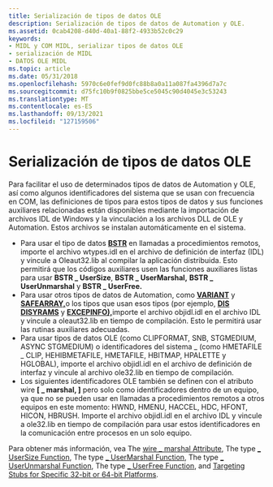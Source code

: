 ```yaml
---
title: Serialización de tipos de datos OLE
description: Serialización de tipos de datos de Automation y OLE.
ms.assetid: 0cab4208-d40d-40a1-88f2-4933b52c0c29
keywords:
- MIDL y COM MIDL, serializar tipos de datos OLE
- serialización de MIDL
- DATOS OLE MIDL
ms.topic: article
ms.date: 05/31/2018
ms.openlocfilehash: 5970c6e0fef9d0fc88b8a0a11a087fa4396d7a7c
ms.sourcegitcommit: d75fc10b9f0825bbe5ce5045c90d4045e3c53243
ms.translationtype: MT
ms.contentlocale: es-ES
ms.lasthandoff: 09/13/2021
ms.locfileid: "127159506"
---
```

# <a name="marshaling-ole-data-types"></a>Serialización de tipos de datos OLE

Para facilitar el uso de determinados tipos de datos de Automation y OLE, así como algunos identificadores del sistema que se usan con frecuencia en COM, las definiciones de tipos para estos tipos de datos y sus funciones auxiliares relacionadas están disponibles mediante la importación de archivos IDL de Windows y la vinculación a los archivos DLL de OLE y Automation. Estos archivos se instalan automáticamente en el sistema.

-   Para usar el tipo de datos [**BSTR**](/previous-versions/windows/desktop/automat/bstr) en llamadas a procedimientos remotos, importe el archivo wtypes.idl en el archivo de definición de interfaz (IDL) y vincule a Oleaut32.lib al compilar la aplicación distribuida. Esto permitirá que los códigos auxiliares usen las funciones auxiliares listas para usar **BSTR \_ UserSize**, **BSTR \_ UserMarshal,** **BSTR \_ UserUnmarshal** y **BSTR \_ UserFree.**
-   Para usar otros tipos de datos de Automation, como [**VARIANT**](/windows/win32/api/oaidl/ns-oaidl-variant) y [**SAFEARRAY,**](/windows/win32/api/oaidl/ns-oaidl-safearray)o los tipos que usan esos tipos (por ejemplo, [**DIS DISYRAMS**](/windows/win32/api/oaidl/ns-oaidl-dispparams) y [**EXCEPINFO),**](/windows/win32/api/oaidl/ns-oaidl-excepinfo)importe el archivo objidl.idl en el archivo IDL y vincule a oleaut32.lib en tiempo de compilación. Esto le permitirá usar las rutinas auxiliares adecuadas.
-   Para usar tipos de datos OLE (como CLIPFORMAT, SNB, STGMEDIUM, ASYNC STGMEDIUM) o identificadores del sistema \_ (como HMETAFILE \_ CLIP, HEHIBMETAFILE, HMETAFILE, HBITMAP, HPALETTE y HGLOBAL), importe el archivo objidl.idl en el archivo de definición de interfaz y vincule al archivo ole32.lib en tiempo de compilación.
-   Los siguientes identificadores OLE también se definen con el atributo wire **\[ \_ marshal, \]** pero solo como identificadores dentro de un equipo, ya que no se pueden usar en llamadas a procedimientos remotos a otros equipos en este momento: HWND, HMENU, HACCEL, HDC, HFONT, HICON, HBRUSH. Importe el archivo objidl.idl en el archivo IDL y vincule a ole32.lib en tiempo de compilación para usar estos identificadores en la comunicación entre procesos en un solo equipo.

Para obtener más información, vea The [wire \_ marshal Attribute](/windows/desktop/Rpc/the-wire-marshal-attribute), The type [ \_ UserSize Function](/windows/desktop/Rpc/the-type-usersize-function), The type [ \_ UserMarshal Function](/windows/desktop/Rpc/the-type-usermarshal-function), The type [ \_ UserUnmarshal Function](/windows/desktop/Rpc/the-type-userunmarshal-function), The type [ \_ UserFree Function](/windows/desktop/Rpc/the-type-userfree-function), and [Targeting Stubs for Specific 32-bit or 64-bit Platforms](targeting-stubs-for-specific-32-bit-or-64-bit-platforms.md).

 

 